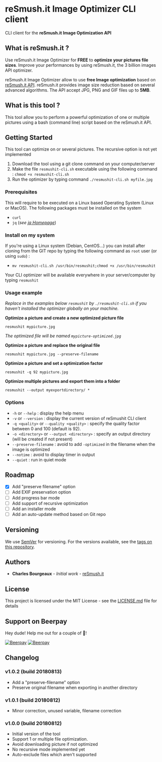 # reSmush.it Image Optimizer CLI client

CLI client for the **reSmush.it Image Optimization API**

## What is reSmush.it ?

Use reSmush.it Image Optimizer for **FREE** to **optimize your pictures file sizes**. Improve your performances by using reSmush.it, the 3 billion images API optimizer.

reSmush.it Image Optimizer allow to use **free Image optimization** based on [reSmush.it API](https://resmush.it/ "Image Optimization API, developped by Charles Bourgeaux"). reSmush.it provides image size reduction based on several advanced algorithms. The API accept JPG, PNG and GIF files up to **5MB**.

## What is this tool ?

This tool allow you to perform a powerful optimization of one or multiple pictures using a bash (command line) script based on the reSmush.it API.

## Getting Started

This tool can optimize on or several pictures. The recursive option is not yet implemented

1. Download the tool using a git clone command on your computer/server
2. Make the file `resmushit-cli.sh` executable using the following command : `chmod +x resmushit-cli.sh`
3. Run the optimizer by typing command `./resmushit-cli.sh myfile.jpg`

### Prerequisites

This will require to be executed on a Linux based Operating System (Linux or MacOS). The following packages must be installed on the system

- `curl`
- `jq` (*see [jq Homepage](https://stedolan.github.io/jq/ "jq is a lightweight and flexible command-line JSON processor.")*)

### Install on my system

If you're using a Linux system (Debian, CentOS...) you can install after cloning from the GIT repo by typing the following command as `root` user (or using `sudo`) :

- `mv resmushit-cli.sh /usr/bin/resmushit;chmod +x /usr/bin/resmushit`

Your CLI optimizer will be available everywhere in your server/computer by typing `resmushit`

### Usage example
*Replace in the examples below `resmushit` by `./resmushit-cli.sh` if you haven't installed the optimizer globally on your machine.*

**Optimize a picture and create a new optimized picture file**

`resmushit mypicture.jpg`

*The optimized file will be named `mypicture-optimized.jpg`* 

**Optimize a picture and replace the original file**

`resmushit mypicture.jpg --preserve-filename`

**Optimize a picture and set a optimization factor**

`resmushit -q 92 mypicture.jpg`

**Optimize multiple pictures and export them into a folder**

`resmushit --output myexportdirectory/ *`


### Options

- `-h` or `--help` : display the help menu
- `-v` or `--version` : display the current version of reSmushit CLI client
- `-q <quality>` or `--quality <quality>` : specify the quality factor between 0 and 100 (default is 92).
- `-o <directory>` or `--output <directory>` : specify an output directory (will be created if not present) 
- `--preserve-filename` : avoid to add `-optimized` in the filename when the image is optimized
- `--notime` : avoid to display timer in output
- `--quiet` : run in quiet mode

## Roadmap

- [X] Add "preserve filename" option
- [ ] Add EXIF preservation option
- [ ] Add progress bar mode
- [ ] Add support of recursive optimization
- [ ] Add an installer mode
- [ ] Add an auto-update method based on Git repo

## Versioning

We use [SemVer](http://semver.org/) for versioning. For the versions available, see the [tags on this repository](https://github.com/charlyie/resmushit-wordpress). 

## Authors

* **Charles Bourgeaux** - *Initial work* - [reSmush.it](https://resmush.it)


## License

This project is licensed under the MIT License - see the [LICENSE.md](LICENSE.md) file for details

## Support on Beerpay
Hey dude! Help me out for a couple of :beers:!

[![Beerpay](https://beerpay.io/charlyie/resmushit-wordpress/badge.svg?style=beer-square)](https://beerpay.io/charlyie/resmushit-wordpress)  [![Beerpay](https://beerpay.io/charlyie/resmushit-wordpress/make-wish.svg?style=flat-square)](https://beerpay.io/charlyie/resmushit-wordpress?focus=wish)

## Changelog

### v1.0.2 (build 20180813)

- Add a "preserve-filename" option
- Preserve original filename when exporting in another directory


### v1.0.1 (build 20180812)

- Minor correction, unused variable, filename correction


### v1.0.0 (build 20180812)

- Initial version of the tool
- Support 1 or multiple file optimization. 
- Avoid downloading picture if not optimized
- No recursive mode implemented yet
- Auto-exclude files which aren't supported
